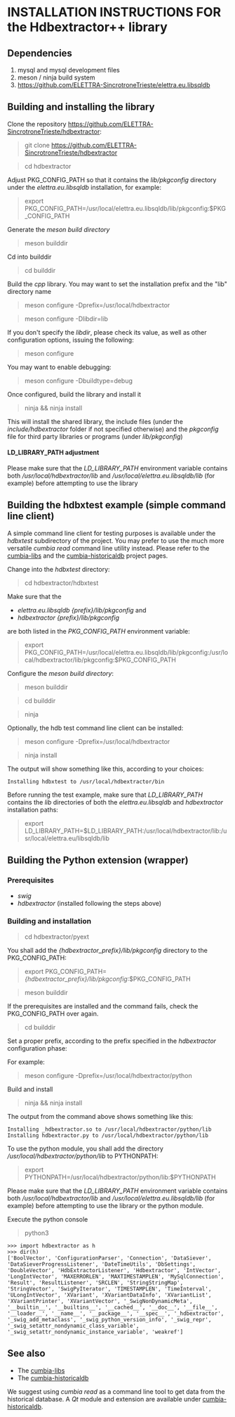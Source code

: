 # INSTALLATION INSTRUCTIONS FOR the Hdbextractor++ library

## Dependencies

1. mysql and mysql development files
2. meson / ninja build system
3. https://github.com/ELETTRA-SincrotroneTrieste/elettra.eu.libsqldb

## Building and installing the library

Clone the repository https://github.com/ELETTRA-SincrotroneTrieste/hdbextractor:

> git clone https://github.com/ELETTRA-SincrotroneTrieste/hdbextractor

> cd hdbextractor

Adjust PKG_CONFIG_PATH so that it contains the *lib/pkgconfig* directory under the
*elettra.eu.libsqldb* installation, for example:

> export PKG_CONFIG_PATH=/usr/local/elettra.eu.libsqldb/lib/pkgconfig:$PKG_CONFIG_PATH

Generate the *meson build directory*

> meson builddir

Cd into builddir

> cd builddir

Build the *cpp* library. You may want to set the installation prefix and the "lib" 
directory name

> meson configure -Dprefix=/usr/local/hdbextractor

> meson configure -Dlibdir=lib

If you don't specify the *libdir*, please check its value, as well as other configuration
options, issuing the following:

> meson configure

You may want to enable debugging:

> meson configure -Dbuildtype=debug

Once configured, build the library and install it

> ninja && ninja install

This will install the shared library, the include files (under the *include/hdbextractor* folder
if not specified otherwise) and the *pkgconfig* file for third party libraries or programs 
(under *lib/pkgconfig*)

#### LD_LIBRARY_PATH adjustment

Please make sure that the *LD_LIBRARY_PATH* environment variable contains both
*/usr/local/hdbextractor/lib* and */usr/local/elettra.eu.libsqldb/lib* (for example)
before attempting to use the library

## Building the hdbxtest example (simple command line client)

A simple command line client for testing purposes is available under the *hdbxtest* subdirectory
of the project.
You may prefer to use the much more versatile *cumbia read* command line utility instead.
Please refer to the [cumbia-libs](https://github.com/ELETTRA-SincrotroneTrieste/cumbia-libs)
and the [cumbia-historicaldb](https://github.com/ELETTRA-SincrotroneTrieste/cumbia-historicaldb)
project pages.

Change into the *hdbxtest* directory:

> cd hdbextractor/hdbxtest

Make sure that the 

- *elettra.eu.libsqldb* *{prefix}/lib/pkgconfig* and
- *hdbextractor* *{prefix}/lib/pkgconfig*

are both listed in the *PKG_CONFIG_PATH* environment variable:

> export PKG_CONFIG_PATH=/usr/local/elettra.eu.libsqldb/lib/pkgconfig:/usr/local/hdbextractor/lib/pkgconfig:$PKG_CONFIG_PATH

Configure the *meson build directory*:

> meson builddir

> cd builddir

> ninja 

Optionally, the hdb test command line client can be installed:

> meson configure -Dprefix=/usr/local/hdbextractor

> ninja install

The output will show something like this, according to your choices:

```
Installing hdbxtest to /usr/local/hdbextractor/bin
```

Before running the test example, make sure that *LD_LIBRARY_PATH* contains the *lib* directories
of both the *elettra.eu.libsqldb* and *hdbextractor* installation paths:

> export LD_LIBRARY_PATH=$LD_LIBRARY_PATH:/usr/local/hdbextractor/lib:/usr/local/elettra.eu/libsqldb/lib

## Building the Python extension (wrapper)

### Prerequisites

- *swig* 
- *hdbextractor* (installed following the steps above)

### Building and installation

> cd hdbextractor/pyext

You shall add the *{hdbextractor_prefix}/lib/pkgconfig* directory to the PKG_CONFIG_PATH:

> export PKG_CONFIG_PATH=*{hdbextractor_prefix}/lib/pkgconfig*:$PKG_CONFIG_PATH

> meson builddir

If the prerequisites are installed and the command fails, check the PKG_CONFIG_PATH over again.

> cd builddir

Set a proper prefix, according to the prefix specified in the *hdbextractor* configuration phase:

For example:

> meson configure -Dprefix=/usr/local/hdbextractor/python

Build and install

> ninja && ninja install

The output from the command above shows something like  this:

```
Installing _hdbextractor.so to /usr/local/hdbextractor/python/lib
Installing hdbextractor.py to /usr/local/hdbextractor/python/lib
```

To use the python module, you shall add the directory */usr/local/hdbextractor/python/lib*
to PYTHONPATH:

> export PYTHONPATH=/usr/local/hdbextractor/python/lib:$PYTHONPATH

Please make sure that the *LD_LIBRARY_PATH* environment variable contains both
*/usr/local/hdbextractor/lib* and */usr/local/elettra.eu.libsqldb/lib* (for example)
before attempting to use the library or the python module.

Execute the python console

> python3

```
>>> import hdbextractor as h
>>> dir(h)
['BoolVector', 'ConfigurationParser', 'Connection', 'DataSiever', 'DataSieverProgressListener', 'DateTimeUtils', 'DbSettings', 'DoubleVector', 'HdbExtractorListener', 'Hdbextractor', 'IntVector', 'LongIntVector', 'MAXERRORLEN', 'MAXTIMESTAMPLEN', 'MySqlConnection', 'Result', 'ResultListener', 'SRCLEN', 'StringStringMap', 'StringVector', 'SwigPyIterator', 'TIMESTAMPLEN', 'TimeInterval', 'ULongIntVector', 'XVariant', 'XVariantDataInfo', 'XVariantList', 'XVariantPrinter', 'XVariantVector', '_SwigNonDynamicMeta', '__builtin__', '__builtins__', '__cached__', '__doc__', '__file__', '__loader__', '__name__', '__package__', '__spec__', '_hdbextractor', '_swig_add_metaclass', '_swig_python_version_info', '_swig_repr', '_swig_setattr_nondynamic_class_variable', '_swig_setattr_nondynamic_instance_variable', 'weakref']
```


## See also

- The [cumbia-libs](https://github.com/ELETTRA-SincrotroneTrieste/cumbia-libs)
- The [cumbia-historicaldb](https://github.com/ELETTRA-SincrotroneTrieste/cumbia-historicaldb) 

We suggest using *cumbia read* as a command line tool to get data from the historical database.
A *Qt* module and extension are available under [cumbia-historicaldb](https://github.com/ELETTRA-SincrotroneTrieste/cumbia-historicaldb).

